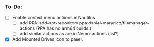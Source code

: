 ### To-Do:
- [ ] Enable context menu actiions in Nautilus
  - [ ] add PPA: add-apt-repository ppa:daniel-marynicz/filemanager-actions (PPA has no arm64 builds.)
  - [ ] add similar actions as are in Nemo-actions (list?)
- [x] Add Mounted Drives icon to panel.
